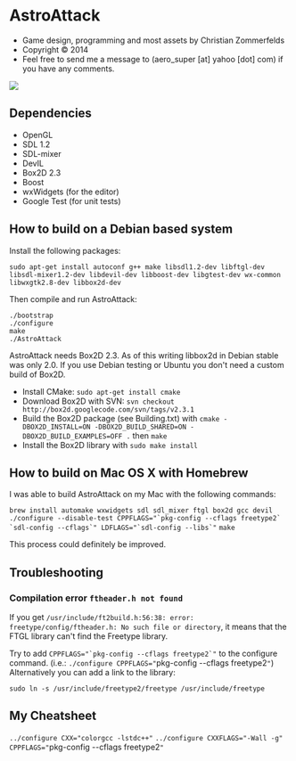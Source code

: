 AstroAttack
===========

* Game design, programming and most assets by Christian Zommerfelds
* Copyright © 2014
* Feel free to send me a message to (aero_super [at] yahoo [dot] com) if you have any comments.

![](https://raw.github.com/aero-z/astroattack/gh-pages/images/screenshot.jpg)

Dependencies
------------

* OpenGL
* SDL 1.2
* SDL-mixer
* DevIL
* Box2D 2.3
* Boost
* wxWidgets (for the editor)
* Google Test (for unit tests)


How to build on a Debian based system
-------------------------------------

Install the following packages:

`sudo apt-get install autoconf g++ make libsdl1.2-dev libftgl-dev libsdl-mixer1.2-dev libdevil-dev libboost-dev libgtest-dev wx-common libwxgtk2.8-dev libbox2d-dev`

Then compile and run AstroAttack:

```
./bootstrap
./configure
make
./AstroAttack
```

AstroAttack needs Box2D 2.3. As of this writing libbox2d in Debian stable was only 2.0. If you use Debian testing or Ubuntu you don't need a custom build of Box2D.

- Install CMake: `sudo apt-get install cmake`
- Download Box2D with SVN: `svn checkout http://box2d.googlecode.com/svn/tags/v2.3.1` 
- Build the Box2D package (see Building.txt) with `cmake -DBOX2D_INSTALL=ON -DBOX2D_BUILD_SHARED=ON -DBOX2D_BUILD_EXAMPLES=OFF .` then `make`
- Install the Box2D library with `sudo make install`


How to build on Mac OS X with Homebrew
--------------------------------------

I was able to build AstroAttack on my Mac with the following commands:

`brew install automake wxwidgets sdl sdl_mixer ftgl box2d gcc devil`
```./configure --disable-test CPPFLAGS="`pkg-config --cflags freetype2` `sdl-config --cflags`" LDFLAGS="`sdl-config --libs`"```
`make`

This process could definitely be improved.


Troubleshooting
---------------

### Compilation error `ftheader.h not found`

If you get `/usr/include/ft2build.h:56:38: error: freetype/config/ftheader.h: No such file or directory`, it means that the FTGL library can't find the Freetype library.

Try to add ```CPPFLAGS="`pkg-config --cflags freetype2`"``` to the configure command.
(i.e.: `./configure CPPFLAGS="`pkg-config --cflags freetype2`"`)
Alternatively you can add a link to the library:

`sudo ln -s /usr/include/freetype2/freetype /usr/include/freetype`


My Cheatsheet
-------------

`../configure CXX="colorgcc -lstdc++"`
`../configure CXXFLAGS="-Wall -g" CPPFLAGS="`pkg-config --cflags freetype2`"`

